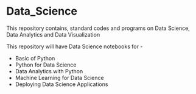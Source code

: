 # Data_Science
This repository contains, standard codes and programs on Data Science, Data Analytics and Data Visualization



This repository will have Data Science notebooks for -


- Basic of Python
- Python for Data Science
- Data Analytics with Python
- Machine Learning for Data Science
- Deploying Data Science Applications
